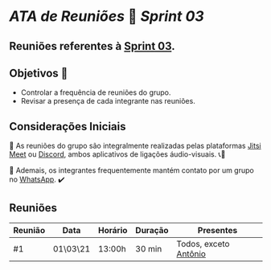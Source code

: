 # *ATA de Reuniões* 📝 *Sprint 03* 

## Reuniões referentes à [Sprint 03](https://github.com/fga-eps-mds/MDS-2020-2-G7/tree/main/docs/sprints).

## Objetivos 📌
* Controlar a frequência de reuniões do grupo.
* Revisar a presença de cada integrante nas reuniões.

## Considerações Iniciais
📍 As reuniões do grupo são integralmente realizadas pelas plataformas [Jitsi Meet](https://meet.jit.si/) ou [Discord](https://discord.com/), ambos aplicativos de ligações áudio-visuais. 📞📸 

📍 Ademais, os integrantes frequentemente mantém contato por um grupo no [WhatsApp](https://www.whatsapp.com/). ✔️


## Reuniões 
| Reunião | Data | Horário | Duração | Presentes | 
| --- | ---- | ----- | ------- | ------- |
| #1 | 01\03\21 | 13:00h | 30 min | Todos, exceto [Antônio](https://github.com/antoniotoineto) |
